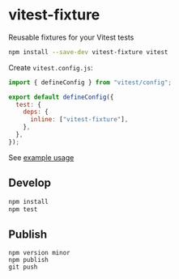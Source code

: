 # vitest-fixture

Reusable fixtures for your Vitest tests

```bash
npm install --save-dev vitest-fixture vitest
```

Create `vitest.config.js`:

```js
import { defineConfig } from "vitest/config";

export default defineConfig({
  test: {
    deps: {
      inline: ["vitest-fixture"],
    },
  },
});
```

See [example usage](./example/example.test.js)

## Develop

```bash
npm install
npm test
```

## Publish

```
npm version minor
npm publish
git push
```
